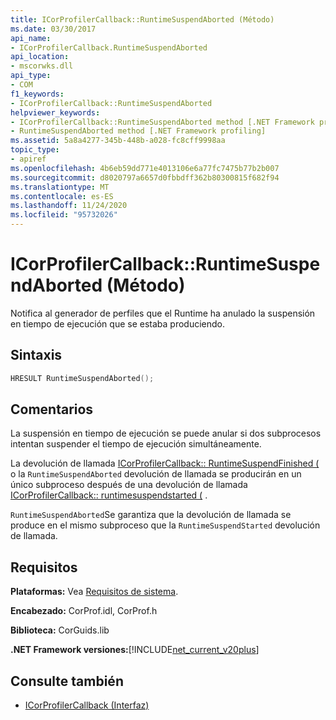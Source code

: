 ```yaml
---
title: ICorProfilerCallback::RuntimeSuspendAborted (Método)
ms.date: 03/30/2017
api_name:
- ICorProfilerCallback.RuntimeSuspendAborted
api_location:
- mscorwks.dll
api_type:
- COM
f1_keywords:
- ICorProfilerCallback::RuntimeSuspendAborted
helpviewer_keywords:
- ICorProfilerCallback::RuntimeSuspendAborted method [.NET Framework profiling]
- RuntimeSuspendAborted method [.NET Framework profiling]
ms.assetid: 5a8a4277-345b-448b-a028-fc8cff9998aa
topic_type:
- apiref
ms.openlocfilehash: 4b6eb59dd771e4013106e6a77fc7475b77b2b007
ms.sourcegitcommit: d8020797a6657d0fbbdff362b80300815f682f94
ms.translationtype: MT
ms.contentlocale: es-ES
ms.lasthandoff: 11/24/2020
ms.locfileid: "95732026"
---
```

# <a name="icorprofilercallbackruntimesuspendaborted-method"></a>ICorProfilerCallback::RuntimeSuspendAborted (Método)

Notifica al generador de perfiles que el Runtime ha anulado la suspensión en tiempo de ejecución que se estaba produciendo.  
  
## <a name="syntax"></a>Sintaxis  
  
```cpp  
HRESULT RuntimeSuspendAborted();  
```  
  
## <a name="remarks"></a>Comentarios  

 La suspensión en tiempo de ejecución se puede anular si dos subprocesos intentan suspender el tiempo de ejecución simultáneamente.  
  
 La devolución de llamada [ICorProfilerCallback:: RuntimeSuspendFinished (](icorprofilercallback-runtimesuspendfinished-method.md) o la `RuntimeSuspendAborted` devolución de llamada se producirán en un único subproceso después de una devolución de llamada [ICorProfilerCallback:: runtimesuspendstarted (](icorprofilercallback-runtimesuspendstarted-method.md) .  
  
 `RuntimeSuspendAborted`Se garantiza que la devolución de llamada se produce en el mismo subproceso que la `RuntimeSuspendStarted` devolución de llamada.  
  
## <a name="requirements"></a>Requisitos  

 **Plataformas:** Vea [Requisitos de sistema](../../get-started/system-requirements.md).  
  
 **Encabezado:** CorProf.idl, CorProf.h  
  
 **Biblioteca:** CorGuids.lib  
  
 **.NET Framework versiones:**[!INCLUDE[net_current_v20plus](../../../../includes/net-current-v20plus-md.md)]  
  
## <a name="see-also"></a>Consulte también

- [ICorProfilerCallback (Interfaz)](icorprofilercallback-interface.md)
